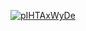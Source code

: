 <a href="file:/private/var/folders/sk/5l863n2500v5fw7dm2ybqcc40000gn/T/5807556345582637097/build/reports/kover/html/index.html">![pIHTAxWyDe](https://img.shields.io/badge/0.0-red?logo=kotlin&label=pIHTAxWyDe&style=for-the-badge)</a>
